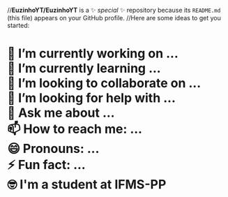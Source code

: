 <html>

//**EuzinhoYT/EuzinhoYT** is a ✨ _special_ ✨ repository because its `README.md` (this file) appears on your GitHub profile.
//Here are some ideas to get you started:
<html>
<head>


<h1> 🔭 I’m currently working on ...</br>
🌱 I’m currently learning ...</br>
👯 I’m looking to collaborate on ...</br>
🤔 I’m looking for help with ...</br>
💬 Ask me about ...</br>
📫 How to reach me: ...</br>
😄 Pronouns: ...</br>
⚡ Fun fact: ...</br>
🤓 I'm a student at IFMS-PP </h1>
</head>


</html>
